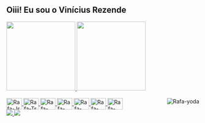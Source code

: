 <!DOCTYPE html>
<html>
  <head>
    <meta charset="UTF-8">
    <link rel="stylesheet" href="https://cdn.jsdelivr.net/gh/jpswalsh/academicons@1/css/academicons.min.css">
    <link rel="stylesheet" href="https://cdn.jsdelivr.net/npm/@fortawesome/fontawesome-free@5/css/all.min.css">
    <link rel="canonical" href="https://jpswalsh.github.io/academicons/">
  </head>
  <body>
    <h2>Oiii! Eu sou o Vinícius Rezende</h2>
    <div>
      <a href="https://github.com/vprezende">
      <img height="180em" src="https://github-readme-stats.vercel.app/api?
      username=vprezende&theme=dracula&show_icons=true&include_all_commits=true&count_private=true&border_width=5"/>
      <img height="180em" src="https://github-readme-stats.vercel.app/api/top-langs/?username=vprezende&layout=compact&langs_count=16&theme=dracula"/>
    </div>
    <div style="display: inline_block"><br>
      <img align="center" alt="Rafa-Js" height="30" width="40" src="https://raw.githubusercontent.com/devicons/devicon/master/icons/javascript/javascript-
      plain.svg">
      <img align="center" alt="Rafa-Ts" height="30" width="40" src="https://raw.githubusercontent.com/devicons/devicon/master/icons/typescript/typescript-
      plain.svg">
      <img align="center" alt="Rafa-React" height="30" width="40" src="https://raw.githubusercontent.com/devicons/devicon/master/icons/react/react-
      original.svg">
      <img align="center" alt="Rafa-HTML" height="30" width="40" src="https://raw.githubusercontent.com/devicons/devicon/master/icons/html5/html5-
      original.svg">
      <img align="center" alt="Rafa-CSS" height="30" width="40" src="https://raw.githubusercontent.com/devicons/devicon/master/icons/css3/css3-
      original.svg">
      <img align="center" alt="Rafa-Python" height="30" width="40" src="https://raw.githubusercontent.com/devicons/devicon/master/icons/python/python-
      original.svg">
      <img align="center" alt="Rafa-Csharp" height="30" width="40" src="https://raw.githubusercontent.com/devicons/devicon/master/icons/csharp/csharp-
      original.svg">
      <img align="right" alt="Rafa-yoda" src="https://cdn.discordapp.com/attachments/795358919417397249/825430589581688872/hi.gif">
    </div>
    <div>
      <a href="http://lattes.cnpq.br/3090486923351339" target="_blank">
        <i class="ai ai-lattes ai-4x"></i>
      </a>
      <a href = "mailto:vinicius.rezende@gsuite.iff.edu.br">
        <img src="https://img.shields.io/badge/-Gmail-%23333?style=for-the-badge&logo=gmail&logoColor=white" target="_blank">
      </a>
      <a href="https://www.linkedin.com/in/vprezende" target="_blank">
        <img src="https://img.shields.io/badge/-LinkedIn-%230077B5?style=for-the-badge&logo=linkedin&logoColor=white" target="_blank">
      </a> 
    </div>
  </body>
</html>
